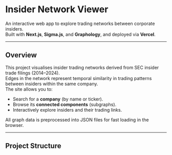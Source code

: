# Insider Network Viewer

An interactive web app to explore trading networks between corporate insiders.  
Built with **Next.js**, **Sigma.js**, and **Graphology**, and deployed via **Vercel**.

---

## Overview

This project visualises insider trading networks derived from SEC insider trade filings (2014–2024).  
Edges in the network represent temporal similarity in trading patterns between insiders within the same company.  
The site allows you to:

- Search for a **company** (by name or ticker).
- Browse its **connected components** (subgraphs).
- Interactively explore insiders and their trading links.

All graph data is preprocessed into JSON files for fast loading in the browser.

---

## Project Structure

